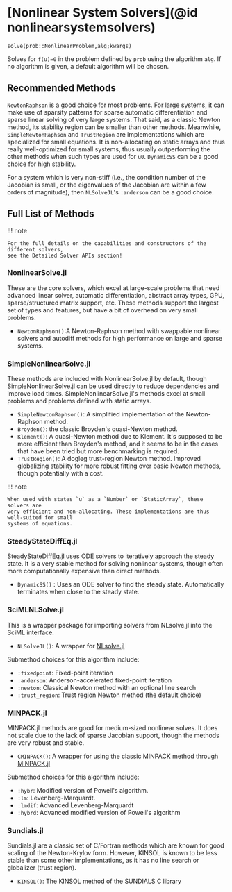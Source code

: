 # [Nonlinear System Solvers](@id nonlinearsystemsolvers)

`solve(prob::NonlinearProblem,alg;kwargs)`

Solves for ``f(u)=0`` in the problem defined by `prob` using the algorithm
`alg`. If no algorithm is given, a default algorithm will be chosen.

## Recommended Methods

`NewtonRaphson` is a good choice for most problems. For large
systems, it can make use of sparsity patterns for sparse automatic differentiation
and sparse linear solving of very large systems. That said, as a classic Newton
method, its stability region can be smaller than other methods. Meanwhile,
`SimpleNewtonRaphson` and `TrustRegion` are implementations which are specialized for 
small equations. It is non-allocating on static arrays and thus really well-optimized 
for small systems, thus usually outperforming the other methods when such types are 
used for `u0`. `DynamicSS` can be a good choice for high stability.

For a system which is very non-stiff (i.e., the condition number of the Jacobian
is small, or the eigenvalues of the Jacobian are within a few orders of magnitude),
then `NLSolveJL`'s `:anderson` can be a good choice.

## Full List of Methods

!!! note

    For the full details on the capabilities and constructors of the different solvers,
    see the Detailed Solver APIs section!

### NonlinearSolve.jl

These are the core solvers, which excel at large-scale problems that need advanced
linear solver, automatic differentiation, abstract array types, GPU,
sparse/structured matrix support, etc. These methods support the largest set of types and
features, but have a bit of overhead on very small problems.

- `NewtonRaphson()`:A Newton-Raphson method with swappable nonlinear solvers and autodiff
    methods for high performance on large and sparse systems.

### SimpleNonlinearSolve.jl

These methods are included with NonlinearSolve.jl by default, though SimpleNonlinearSolve.jl
can be used directly to reduce dependencies and improve load times. SimpleNonlinearSolve.jl's
methods excel at small problems and problems defined with static arrays.

- `SimpleNewtonRaphson()`: A simplified implementation of the Newton-Raphson method.
- `Broyden()`: the classic Broyden's quasi-Newton method.
- `Klement()`: A quasi-Newton method due to Klement. It's supposed to be more efficient
  than Broyden's method, and it seems to be in the cases that have been tried but more
  benchmarking is required.
- `TrustRegion()`: A dogleg trust-region Newton method. Improved globalizing stability
  for more robust fitting over basic Newton methods, though potentially with a cost.

!!! note

    When used with states `u` as a `Number` or `StaticArray`, these solvers are
    very efficient and non-allocating. These implementations are thus well-suited for small
    systems of equations.

### SteadyStateDiffEq.jl

SteadyStateDiffEq.jl uses ODE solvers to iteratively approach the steady state. It is a
very stable method for solving nonlinear systems, though often more
computationally expensive than direct methods.

- `DynamicSS()` : Uses an ODE solver to find the steady state. Automatically
  terminates when close to the steady state.

### SciMLNLSolve.jl

This is a wrapper package for importing solvers from NLsolve.jl into the SciML interface.

- `NLSolveJL()`: A wrapper for [NLsolve.jl](https://github.com/JuliaNLSolvers/NLsolve.jl)

Submethod choices for this algorithm include:

- `:fixedpoint`: Fixed-point iteration
- `:anderson`: Anderson-accelerated fixed-point iteration
- `:newton`: Classical Newton method with an optional line search
- `:trust_region`: Trust region Newton method (the default choice)

### MINPACK.jl

MINPACK.jl methods are good for medium-sized nonlinear solves. It does not scale due to
the lack of sparse Jacobian support, though the methods are very robust and stable.

- `CMINPACK()`: A wrapper for using the classic MINPACK method through [MINPACK.jl](https://github.com/sglyon/MINPACK.jl)

Submethod choices for this algorithm include:

- `:hybr`: Modified version of Powell's algorithm.
- `:lm`: Levenberg-Marquardt.
- `:lmdif`: Advanced Levenberg-Marquardt
- `:hybrd`: Advanced modified version of Powell's algorithm

### Sundials.jl

Sundials.jl are a classic set of C/Fortran methods which are known for good scaling of the
Newton-Krylov form. However, KINSOL is known to be less stable than some other
implementations, as it has no line search or globalizer (trust region).

- `KINSOL()`: The KINSOL method of the SUNDIALS C library
